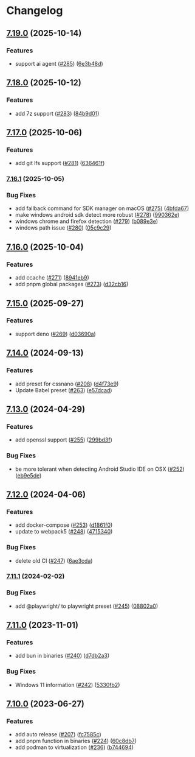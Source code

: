 # Changelog

## [7.19.0](https://www.github.com/tabrindle/envinfo/compare/v7.18.0...v7.19.0) (2025-10-14)


### Features

* support ai agent ([#285](https://www.github.com/tabrindle/envinfo/issues/285)) ([6e3b48d](https://www.github.com/tabrindle/envinfo/commit/6e3b48dbdcdf83872ccdb7d280bd5f31b70fdd7d))

## [7.18.0](https://www.github.com/tabrindle/envinfo/compare/v7.17.0...v7.18.0) (2025-10-12)


### Features

* add 7z support ([#283](https://www.github.com/tabrindle/envinfo/issues/283)) ([84b9d01](https://www.github.com/tabrindle/envinfo/commit/84b9d0181cdecb9c64d73bf78089a1f2ad305a9f))

## [7.17.0](https://www.github.com/tabrindle/envinfo/compare/v7.16.1...v7.17.0) (2025-10-06)


### Features

* add git lfs support ([#281](https://www.github.com/tabrindle/envinfo/issues/281)) ([636461f](https://www.github.com/tabrindle/envinfo/commit/636461ff549273dad09bd2d1793d9d4aabf399b2))

### [7.16.1](https://www.github.com/tabrindle/envinfo/compare/v7.16.0...v7.16.1) (2025-10-05)


### Bug Fixes

* add fallback command for SDK manager on macOS ([#275](https://www.github.com/tabrindle/envinfo/issues/275)) ([4bfda67](https://www.github.com/tabrindle/envinfo/commit/4bfda67325d519a83d42e5cc76777a18380c4f2f))
* make windows android sdk detect more robust ([#278](https://www.github.com/tabrindle/envinfo/issues/278)) ([990362e](https://www.github.com/tabrindle/envinfo/commit/990362e0311fee1c00845cc15d4648bd0973affe))
* windows chrome and firefox detection ([#279](https://www.github.com/tabrindle/envinfo/issues/279)) ([b089e3e](https://www.github.com/tabrindle/envinfo/commit/b089e3ea258cafa549733975080e4a39c249c5a6))
* windows path issue ([#280](https://www.github.com/tabrindle/envinfo/issues/280)) ([05c9c29](https://www.github.com/tabrindle/envinfo/commit/05c9c29a22d8682aa218d953beb33aeb70550084))

## [7.16.0](https://www.github.com/tabrindle/envinfo/compare/v7.15.0...v7.16.0) (2025-10-04)


### Features

* add ccache ([#271](https://www.github.com/tabrindle/envinfo/issues/271)) ([8941eb9](https://www.github.com/tabrindle/envinfo/commit/8941eb93629c3da2efd303bf3826b44ab1985f48))
* add pnpm global packages ([#273](https://www.github.com/tabrindle/envinfo/issues/273)) ([d32cb16](https://www.github.com/tabrindle/envinfo/commit/d32cb1635b36e0b13355e1ad9e45992a9bc6ec28))

## [7.15.0](https://www.github.com/tabrindle/envinfo/compare/v7.14.0...v7.15.0) (2025-09-27)


### Features

* support deno ([#269](https://www.github.com/tabrindle/envinfo/issues/269)) ([d03690a](https://www.github.com/tabrindle/envinfo/commit/d03690a399f2aa276222bb9bd64cf92916d23524))

## [7.14.0](https://www.github.com/tabrindle/envinfo/compare/v7.13.0...v7.14.0) (2024-09-13)


### Features

* add preset for cssnano ([#208](https://www.github.com/tabrindle/envinfo/issues/208)) ([d4f73e9](https://www.github.com/tabrindle/envinfo/commit/d4f73e985b12c3087134088baaa28c2fc0356101))
* Update Babel preset ([#263](https://www.github.com/tabrindle/envinfo/issues/263)) ([e57dcad](https://www.github.com/tabrindle/envinfo/commit/e57dcadf7d31a6790593e8df0b755aa75872ccfe))

## [7.13.0](https://www.github.com/tabrindle/envinfo/compare/v7.12.0...v7.13.0) (2024-04-29)


### Features

* add openssl support ([#255](https://www.github.com/tabrindle/envinfo/issues/255)) ([299bd3f](https://www.github.com/tabrindle/envinfo/commit/299bd3f6b365103651e2323351247d3fed583162))


### Bug Fixes

* be more tolerant when detecting Android Studio IDE on OSX ([#252](https://www.github.com/tabrindle/envinfo/issues/252)) ([eb9e5de](https://www.github.com/tabrindle/envinfo/commit/eb9e5de59310a78ccb24daa088e2695b32e48c28))

## [7.12.0](https://www.github.com/tabrindle/envinfo/compare/v7.11.1...v7.12.0) (2024-04-06)


### Features

* add docker-compose ([#253](https://www.github.com/tabrindle/envinfo/issues/253)) ([d1861f0](https://www.github.com/tabrindle/envinfo/commit/d1861f07991e8c4a154e9e0d4dc200be9ff36f79))
* update to webpack5 ([#248](https://www.github.com/tabrindle/envinfo/issues/248)) ([4715340](https://www.github.com/tabrindle/envinfo/commit/4715340388023be122c52a395def8b01815e5e4f))


### Bug Fixes

* delete old CI ([#247](https://www.github.com/tabrindle/envinfo/issues/247)) ([6ae3cda](https://www.github.com/tabrindle/envinfo/commit/6ae3cda9744342182f4e74fd7284bcc0d5536d20))

### [7.11.1](https://www.github.com/tabrindle/envinfo/compare/v7.11.0...v7.11.1) (2024-02-02)


### Bug Fixes

* add @playwright/ to playwright preset ([#245](https://www.github.com/tabrindle/envinfo/issues/245)) ([08802a0](https://www.github.com/tabrindle/envinfo/commit/08802a080675d33f45d7a9f7712d348600f8e257))

## [7.11.0](https://www.github.com/tabrindle/envinfo/compare/v7.10.0...v7.11.0) (2023-11-01)


### Features

* add bun in binaries ([#240](https://www.github.com/tabrindle/envinfo/issues/240)) ([d7db2a3](https://www.github.com/tabrindle/envinfo/commit/d7db2a3504d4e0fa66c9fda028e895c088cb864b))


### Bug Fixes

* Windows 11 information ([#242](https://www.github.com/tabrindle/envinfo/issues/242)) ([5330fb2](https://www.github.com/tabrindle/envinfo/commit/5330fb2b970e52de8875824fcd739da1be5e2b11))

## [7.10.0](https://www.github.com/tabrindle/envinfo/compare/v7.9.0...v7.10.0) (2023-06-27)


### Features

* add auto release ([#207](https://www.github.com/tabrindle/envinfo/issues/207)) ([fc7585c](https://www.github.com/tabrindle/envinfo/commit/fc7585cf8c7046a03efc056c931ca13561801544))
* add pnpm function in binaries ([#224](https://www.github.com/tabrindle/envinfo/issues/224)) ([60c8db7](https://www.github.com/tabrindle/envinfo/commit/60c8db76804226a057ba3541d31d275c9ac35474))
* add podman to virtualization ([#236](https://www.github.com/tabrindle/envinfo/issues/236)) ([b744694](https://www.github.com/tabrindle/envinfo/commit/b74469472883451dd466a892d92842f3ade5528c))
